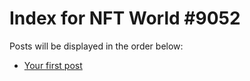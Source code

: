# Index for NFT World #9052
Posts will be displayed in the order below:

- [Your first post](./001-first.md)

